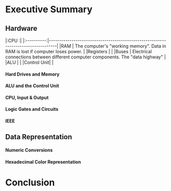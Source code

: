 # Executive Summary
## Hardware
|:CPU                                                                                          :|
|:----------:|----------------------------------------------------------------------------------|
|RAM         | The computer's "working memory". Data in RAM is lost if computer loses power.    | 
|Registers   |                                                                                  |
|Buses       | Electrical connections between different computer components. The "data highway" |
|ALU         |                                                                                  |
|Control Unit|                                                                                  |
#### Hard Drives and Memory
#### ALU and the Control Unit
#### CPU, Input & Output
#### Logic Gates and Circuits
#### IEEE
## Data Representation
#### Numeric Conversions
#### Hexadecimal Color Representation
# Conclusion
